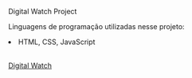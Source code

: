 
<!DOCTYPE html> 
<html> 
<head> 

<body> 
<p> Digital Watch Project </p> 

<p> Linguagens de programação utilizadas nesse projeto: </p>
<li> HTML,
CSS,
JavaScript </li> 

<br> <a href="https://73rnandal1ma.github.io/Digital-Watch-Project/
"> Digital Watch </a> </br>

</body>

</html> 
